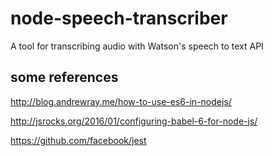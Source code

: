 # node-speech-transcriber
A tool for transcribing audio with Watson's speech to text API



## some references

http://blog.andrewray.me/how-to-use-es6-in-nodejs/

http://jsrocks.org/2016/01/configuring-babel-6-for-node-js/

https://github.com/facebook/jest
